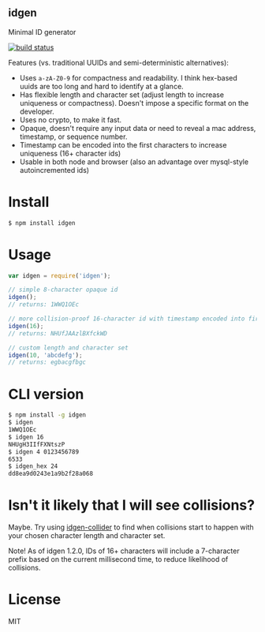 idgen
-----

Minimal ID generator

[![build status](https://secure.travis-ci.org/carlos8f/node-idgen.png)](http://travis-ci.org/carlos8f/node-idgen)

Features (vs. traditional UUIDs and semi-deterministic alternatives):

- Uses `a-zA-Z0-9` for compactness and readability. I think hex-based uuids are too long and hard to identify at a glance.
- Has flexible length and character set (adjust length to increase uniqueness or compactness). Doesn't impose a specific format on the developer.
- Uses no crypto, to make it fast.
- Opaque, doesn't require any input data or need to reveal a mac address, timestamp, or sequence number.
- Timestamp can be encoded into the first characters to increase uniqueness (16+ character ids)
- Usable in both node and browser (also an advantage over mysql-style autoincremented ids)

Install
=======

```bash
$ npm install idgen
```

Usage
=====

```javascript
var idgen = require('idgen');

// simple 8-character opaque id
idgen();
// returns: 1WWQ1OEc

// more collision-proof 16-character id with timestamp encoded into first 7 chars:
idgen(16);
// returns: NHUfJAAzlBXfckWD

// custom length and character set
idgen(10, 'abcdefg');
// returns: egbacgfbgc
```

CLI version
===========

```bash
$ npm install -g idgen
$ idgen
1WWQ1OEc
$ idgen 16
NHUgH3IIfFXNtszP
$ idgen 4 0123456789
6533
$ idgen_hex 24
dd8ea9d0243e1a9b2f28a068
```

Isn't it likely that I will see collisions?
===========================================

Maybe. Try using [idgen-collider](https://github.com/carlos8f/node-idgen-collider)
to find when collisions start to happen with your chosen character length and
character set.

Note! As of idgen 1.2.0, IDs of 16+ characters will include a 7-character prefix based
on the current millisecond time, to reduce likelihood of collisions.

License
=======

MIT
